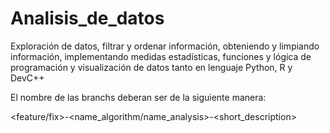 # Analisis_de_datos

Exploración de datos, filtrar y ordenar información, obteniendo y limpiando información, implementando medidas estadísticas, funciones y lógica de programación y visualización de datos tanto en lenguaje Python, R y DevC++

El nombre de las branchs deberan ser de la siguiente manera:

<feature/fix>-<name_algorithm/name_analysis>-<short_description>
